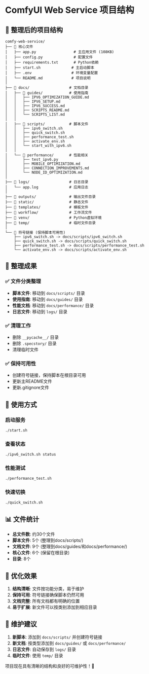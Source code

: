 # ComfyUI Web Service 项目结构

## 📁 整理后的项目结构

```
comfy-web-service/
├── 📄 核心文件
│   ├── app.py                 # 主应用文件 (108KB)
│   ├── config.py              # 配置文件
│   ├── requirements.txt       # Python依赖
│   ├── start.sh              # 主启动脚本
│   ├── .env                  # 环境变量配置
│   └── README.md             # 项目说明
│
├── 📁 docs/                  # 文档目录
│   ├── 📁 guides/            # 使用指南
│   │   ├── IPV6_OPTIMIZATION_GUIDE.md
│   │   ├── IPV6_SETUP.md
│   │   ├── IPV6_SUCCESS.md
│   │   ├── SCRIPTS_README.md
│   │   └── SCRIPTS_LIST.md
│   │
│   ├── 📁 scripts/           # 脚本文件
│   │   ├── ipv6_switch.sh
│   │   ├── quick_switch.sh
│   │   ├── performance_test.sh
│   │   ├── activate_env.sh
│   │   └── start_with_ipv6.sh
│   │
│   └── 📁 performance/       # 性能相关
│       ├── test_ipv6.py
│       ├── MOBILE_OPTIMIZATION.md
│       ├── CONNECTION_IMPROVEMENTS.md
│       └── NODE_ID_OPTIMIZATION.md
│
├── 📁 logs/                  # 日志目录
│   └── app.log              # 应用日志
│
├── 📁 outputs/               # 输出文件目录
├── 📁 static/                # 静态文件
├── 📁 templates/             # 模板文件
├── 📁 workflow/              # 工作流文件
├── 📁 venv/                  # Python虚拟环境
├── 📁 temp/                  # 临时文件目录
│
└── 🔗 符号链接 (保持脚本可用性)
    ├── ipv6_switch.sh -> docs/scripts/ipv6_switch.sh
    ├── quick_switch.sh -> docs/scripts/quick_switch.sh
    ├── performance_test.sh -> docs/scripts/performance_test.sh
    └── activate_env.sh -> docs/scripts/activate_env.sh
```

## 🎯 整理成果

### ✅ 文件分类整理
- **脚本文件**: 移动到 `docs/scripts/` 目录
- **使用指南**: 移动到 `docs/guides/` 目录  
- **性能文档**: 移动到 `docs/performance/` 目录
- **日志文件**: 移动到 `logs/` 目录

### ✅ 清理工作
- 删除 `__pycache__/` 目录
- 删除 `.specstory/` 目录
- 清理临时文件

### ✅ 保持可用性
- 创建符号链接，保持脚本在根目录可用
- 更新主README文件
- 更新.gitignore文件

## 🚀 使用方式

### 启动服务
```bash
./start.sh
```

### 查看状态
```bash
./ipv6_switch.sh status
```

### 性能测试
```bash
./performance_test.sh
```

### 快速切换
```bash
./quick_switch.sh
```

## 📊 文件统计

- **总文件数**: 约30个文件
- **脚本文件**: 5个 (整理到docs/scripts/)
- **文档文件**: 9个 (整理到docs/guides/和docs/performance/)
- **核心文件**: 6个 (保留在根目录)
- **目录**: 8个

## 🎉 优化效果

1. **结构清晰**: 文件按功能分类，易于维护
2. **保持可用**: 符号链接确保脚本仍然可用
3. **文档完整**: 所有文档都有明确的位置
4. **易于扩展**: 新文件可以按类别添加到相应目录

## 📝 维护建议

1. **新脚本**: 添加到 `docs/scripts/` 并创建符号链接
2. **新文档**: 按类型添加到 `docs/guides/` 或 `docs/performance/`
3. **日志文件**: 自动保存到 `logs/` 目录
4. **临时文件**: 使用 `temp/` 目录

项目现在具有清晰的结构和良好的可维护性！🎯 